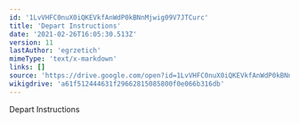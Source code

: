 ```yaml
---
id: '1LvVHFC0nuX0iQKEVkfAnWdP0kBNnMjwig09V7JTCurc'
title: 'Depart Instructions'
date: '2021-02-26T16:05:30.513Z'
version: 11
lastAuthor: 'egrzetich'
mimeType: 'text/x-markdown'
links: []
source: 'https://drive.google.com/open?id=1LvVHFC0nuX0iQKEVkfAnWdP0kBNnMjwig09V7JTCurc'
wikigdrive: 'a61f512444631f29662815085800f0e066b316db'
---
```

Depart Instructions

